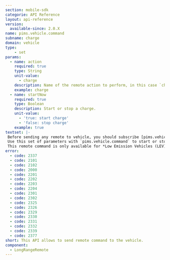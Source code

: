 ```yaml
---
section: mobile-sdk
categorie: API Reference
layout: api-reference
version:
  available-since: 2.0.X
name: pims.vehicle.command
subname: charge
domain: vehicle
type: 
    - set
params:
  - name: action
    required: true
    type: String
    unit-value:
      - charge
    description: Name of the remote action to perform, in this case `charge`.
    example: charge
  - name: startNow
    required: true
    type: Boolean
    description: Start or stop a charge.
    unit-value:
      - 'true: start charge'
      - 'false: stop charge'
    example: true
textset: |-
 Before sending any remote to vehicle, you should subscribe [pims.vehicle.signal](#api-pims-vehicle-signal).
 Use this set of parameters with `pims.vehicle.command` to start or stop a charge.
 This remote command is only available for *Low Emission Vehicles (LEV)* and *Electric Vehicles (EV)*.
error: 
  - code: 2337
  - code: 2101
  - code: 2102
  - code: 2000
  - code: 2201
  - code: 2202
  - code: 2203
  - code: 2204
  - code: 2301
  - code: 2302
  - code: 2325
  - code: 2326
  - code: 2329
  - code: 2330
  - code: 2331
  - code: 2332
  - code: 2339
  - code: 2377
short: This API allows to send remote command to the vehicle.
component: 
  - LongRangeRemote
---
```


